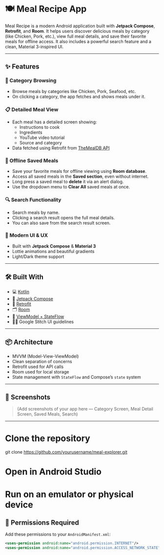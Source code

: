 # 🍽️ Meal Recipe App

Meal Recipe is a modern Android application built with **Jetpack Compose**, **Retrofit**, and **Room**. It helps users discover delicious meals by category (like Chicken, Pork, etc.), view full meal details, and save their favorite meals for offline access. It also includes a powerful search feature and a clean, Material 3-inspired UI.

---

## ✨ Features

### 🧭 Category Browsing
- Browse meals by categories like Chicken, Pork, Seafood, etc.
- On clicking a category, the app fetches and shows meals under it.

### 📋 Detailed Meal View
- Each meal has a detailed screen showing:
  - Instructions to cook  
  - Ingredients  
  - YouTube video tutorial  
  - Source and category  
- Data fetched using Retrofit from [TheMealDB API](https://www.themealdb.com/api.php)

### 💾 Offline Saved Meals
- Save your favorite meals for offline viewing using **Room database**.
- Access all saved meals in the **Saved section**, even without internet.
- Long press a saved meal to **delete** it via an alert dialog.
- Use the dropdown menu to **Clear All** saved meals at once.

### 🔍 Search Functionality
- Search meals by name.
- Clicking a search result opens the full meal details.
- You can also save from the search result screen.

### 💅 Modern UI & UX
- Built with **Jetpack Compose** & **Material 3**
- Lottie animations and beautiful gradients
- Light/Dark theme support

---

## 🛠️ Built With

- 💻 [Kotlin](https://kotlinlang.org/)
- 🎨 [Jetpack Compose](https://developer.android.com/jetpack/compose)
- 🔌 [Retrofit](https://square.github.io/retrofit/)
- 🗂️ [Room](https://developer.android.com/jetpack/androidx/releases/room)
- 🧪 [ViewModel + StateFlow](https://developer.android.com/topic/libraries/architecture/viewmodel)
- 🧑‍🎨 Google Stitch UI guidelines

---

## 📦 Architecture

- MVVM (Model-View-ViewModel)
- Clean separation of concerns
- Retrofit used for API calls
- Room used for local storage
- State management with `StateFlow` and Compose’s `state` system

---

## 📸 Screenshots

> (Add screenshots of your app here — Category Screen, Meal Detail Screen, Saved Meals, Search)

---

# Clone the repository
git clone https://github.com/yourusername/meal-explorer.git

# Open in Android Studio
# Run on an emulator or physical device


## 🔐 Permissions Required

Add these permissions to your `AndroidManifest.xml`:

```xml
<uses-permission android:name="android.permission.INTERNET"/>
<uses-permission android:name="android.permission.ACCESS_NETWORK_STATE"/>



